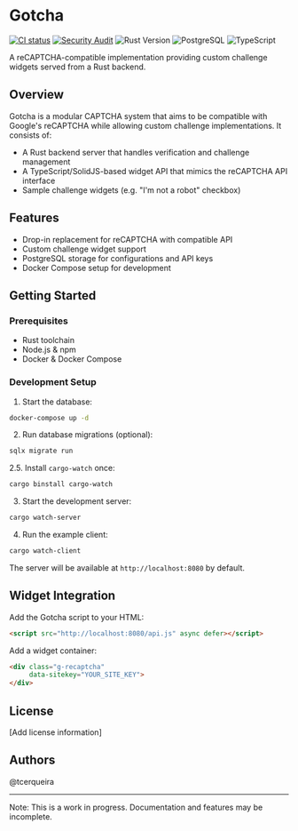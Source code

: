 # Gotcha

[![CI status](https://github.com/tcerqueira/gotcha/actions/workflows/general.yml/badge.svg)](https://github.com/tcerqueira/gotcha/actions/workflows/general.yml)
[![Security Audit](https://github.com/tcerqueira/gotcha/actions/workflows/audit.yml/badge.svg)](https://github.com/tcerqueira/gotcha/actions/workflows/audit.yml)
![Rust Version](https://img.shields.io/badge/rust-stable-brightgreen.svg)
![PostgreSQL](https://img.shields.io/badge/postgres-%3E%3D%2016-blue)
![TypeScript](https://img.shields.io/badge/typescript-%5E5.0.0-blue)

A reCAPTCHA-compatible implementation providing custom challenge widgets served from a Rust backend.

## Overview

Gotcha is a modular CAPTCHA system that aims to be compatible with Google's reCAPTCHA while allowing custom challenge implementations. It consists of:

- A Rust backend server that handles verification and challenge management
- A TypeScript/SolidJS-based widget API that mimics the reCAPTCHA API interface
- Sample challenge widgets (e.g. "I'm not a robot" checkbox)

## Features

- Drop-in replacement for reCAPTCHA with compatible API
- Custom challenge widget support
- PostgreSQL storage for configurations and API keys
- Docker Compose setup for development

## Getting Started

### Prerequisites

- Rust toolchain
- Node.js & npm
- Docker & Docker Compose

### Development Setup

1. Start the database:
```sh
docker-compose up -d
```

2. Run database migrations (optional):
```sh
sqlx migrate run
```

2.5. Install `cargo-watch` once:
```sh
cargo binstall cargo-watch
```

3. Start the development server:
```sh
cargo watch-server
```

4. Run the example client:
```sh
cargo watch-client
```

The server will be available at `http://localhost:8080` by default.

## Widget Integration

Add the Gotcha script to your HTML:

```html
<script src="http://localhost:8080/api.js" async defer></script>
```

Add a widget container:

```html
<div class="g-recaptcha"
     data-sitekey="YOUR_SITE_KEY">
</div>
```

## License

[Add license information]

## Authors

@tcerqueira

---

Note: This is a work in progress. Documentation and features may be incomplete.
